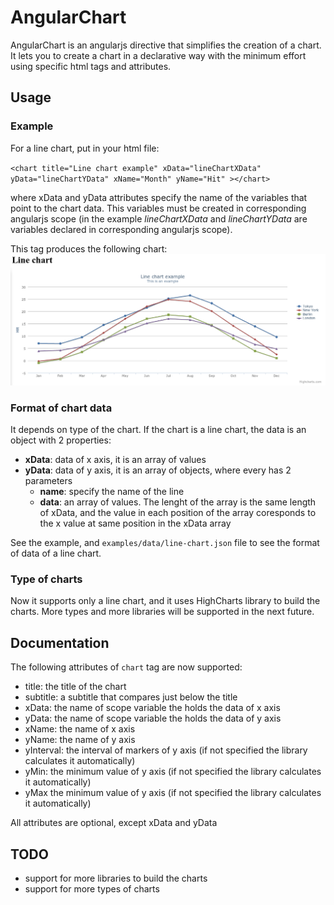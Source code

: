 # AngularChart

AngularChart is an angularjs directive that simplifies the creation of a chart. 
It lets you to create a chart in a declarative way with the minimum effort using specific html tags and attributes.

## Usage 

### Example
For a line chart, put in your html file:

`
<chart title="Line chart example" xData="lineChartXData" yData="lineChartYData" xName="Month" yName="Hit" ></chart>
`

where xData and yData attributes specify the name of the variables that point to the chart data. This variables must be created in corresponding angularjs scope (in the example *lineChartXData* and *lineChartYData* are variables declared in corresponding angularjs scope).

This tag produces the following chart:
![Example image](https://github.com/bitliner/AngularChart/raw/master/examples/img/screenshot.png "Example image")

### Format of chart data

It depends on type of the chart.
If the chart is a line chart, the data is an object with 2 properties:
* **xData**: data of x axis, it is an array of values
* **yData**: data of y axis, it is an array of objects, where every has 2 parameters
  * **name**: specify the name of the line 
  * **data**: an array of values. The lenght of the array is the same length of xData, and the value in each position of the array coresponds to the x value at same position in the xData array

See the example, and `examples/data/line-chart.json` file to see the format of data of a line chart.

### Type of charts

Now it supports only a line chart, and it uses HighCharts library to build the charts. More types and more libraries will be supported in the next future.

## Documentation

The following attributes of `chart` tag are now supported:
* title: the title of the chart
* subtitle: a subtitle that compares just below the title
* xData: the name of scope variable the holds the data of x axis
* yData: the name of scope variable the holds the data of y axis
* xName: the name of x axis
* yName: the name of y axis
* yInterval: the interval of markers of y axis (if not specified the library calculates it automatically)
* yMin: the minimum value of y axis (if not specified the library calculates it automatically)
* yMax the minimum value of y axis (if not specified the library calculates it automatically)

All attributes are optional, except xData and yData

## TODO

* support for more libraries to build the charts
* support for more types of charts 


